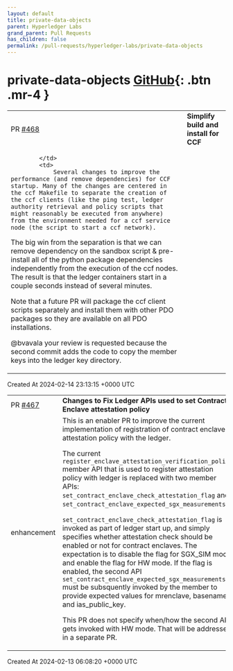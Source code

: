 ```yaml
---
layout: default
title: private-data-objects
parent: Hyperledger Labs
grand_parent: Pull Requests
has_children: false
permalink: /pull-requests/hyperledger-labs/private-data-objects
---
```


# private-data-objects <span class="fs-3 right-align">[GitHub](https://github.com/hyperledger-labs/private-data-objects){: .btn .mr-4 }</span>


<div>
    <table>
        <tr>
            <td>
                PR <a href="https://github.com/hyperledger-labs/private-data-objects/pull/468" class=".btn">#468</a>
            </td>
            <td>
                <b>
                    Simplify build and install for CCF
                </b>
            </td>
        </tr>
        <tr>
            <td>
                
            </td>
            <td>
                Several changes to improve the performance (and remove dependencies) for CCF startup. Many of the changes are centered in the ccf Makefile to separate the creation of the ccf clients (like the ping test, ledger authority retrieval and policy scripts that might reasonably be executed from anywhere) from the environment needed for a ccf service node (the script to start a ccf network).

The big win from the separation is that we can remove dependency on the sandbox script & pre-install all of the python package dependencies independently from the execution of the ccf nodes. The result is that the ledger containers start in a couple seconds instead of several minutes.

Note that a future PR will package the ccf client scripts separately and install them with other PDO packages so they are available on all PDO installations.

@bvavala your review is requested because the second commit adds the code to copy the member keys into the
ledger key directory. 
            </td>
        </tr>
    </table>
    <div class="right-align">
        Created At 2024-02-14 23:13:15 +0000 UTC
    </div>
</div>

<div>
    <table>
        <tr>
            <td>
                PR <a href="https://github.com/hyperledger-labs/private-data-objects/pull/467" class=".btn">#467</a>
            </td>
            <td>
                <b>
                    Changes to Fix Ledger APIs used to set Contract Enclave attestation policy
                </b>
            </td>
        </tr>
        <tr>
            <td>
                <span class="chip">enhancement</span>
            </td>
            <td>
                This is an enabler PR to improve the current implementation of registration of contract enclave attestation policy with the ledger. 

The current `register_enclave_attestation_verification_policy` member API that is used to register attestation policy with ledger is replaced with two member  APIs: `set_contract_enclave_check_attestation_flag` and `set_contract_enclave_expected_sgx_measurements`. 

`set_contract_enclave_check_attestation_flag` is invoked as part of ledger start up, and simply specifies whether attestation check should be enabled or not for contract enclaves. The expectation is to disable the flag for SGX_SIM mode and enable the flag for HW mode. If the flag is enabled, the second API `set_contract_enclave_expected_sgx_measurements` must be subsquently invoked by the member to provide expected values for mrenclave, basename and ias_public_key. 

This PR does not specify when/how the second API gets invoked with HW mode. That will be addressed in a separate PR. 
            </td>
        </tr>
    </table>
    <div class="right-align">
        Created At 2024-02-13 06:08:20 +0000 UTC
    </div>
</div>

